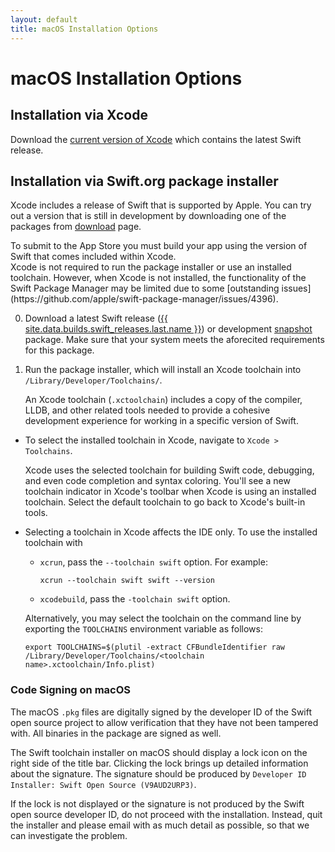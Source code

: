 ```yaml
---
layout: default
title: macOS Installation Options
---
```


# macOS Installation Options

## Installation via Xcode

Download the [current version of Xcode](https://itunes.apple.com/app/xcode/id497799835) which contains the latest Swift release. 

## Installation via Swift.org package installer

Xcode includes a release of Swift that is supported by Apple.
You can try out a version that is still in development
by downloading one of the packages from [download](/download) page.

<div class="warning" markdown="1">
To submit to the App Store you must build your app using the version of Swift that comes included within Xcode.
</div>

<div class="warning" markdown="1">
Xcode is not required to run the package installer or use an installed
toolchain. However, when Xcode is not installed, the functionality of the Swift
Package Manager may be limited due to some [outstanding issues](https://github.com/apple/swift-package-manager/issues/4396).
</div>

0. Download a latest Swift release 
   ([{{ site.data.builds.swift_releases.last.name }}](/download/#releases))
   or development [snapshot](/download/#snapshots) package. 
   Make sure that your system meets the aforecited requirements for
   this package.

0. Run the package installer,
   which will install an Xcode toolchain into
   `/Library/Developer/Toolchains/`.

   An Xcode toolchain (`.xctoolchain`) includes a copy of the compiler, LLDB, 
   and other related tools needed to provide a cohesive development experience
   for working in a specific version of Swift.

* To select the installed toolchain in Xcode, navigate to `Xcode > Toolchains`.

  Xcode uses the selected toolchain for building Swift code, debugging, and
  even code completion and syntax coloring. You'll see a new toolchain
  indicator in Xcode's toolbar when Xcode is using an installed toolchain.
  Select the default toolchain to go back to Xcode's built-in tools.

* Selecting a toolchain in Xcode affects the IDE only. To use the installed
  toolchain with
  * `xcrun`, pass the `--toolchain swift` option. For example:

    ~~~ shell
    xcrun --toolchain swift swift --version
    ~~~

  * `xcodebuild`, pass the `-toolchain swift` option.

  Alternatively, you may select the toolchain on the command line by exporting
  the `TOOLCHAINS` environment variable as follows:

  ~~~ shell
  export TOOLCHAINS=$(plutil -extract CFBundleIdentifier raw /Library/Developer/Toolchains/<toolchain name>.xctoolchain/Info.plist)
  ~~~


### Code Signing on macOS

The macOS `.pkg` files are digitally signed
by the developer ID of the Swift open source project
to allow verification that they have not been tampered with.
All binaries in the package are signed as well.

The Swift toolchain installer on macOS
should display a lock icon on the right side of the title bar.
Clicking the lock brings up detailed information about the signature.
The signature should be produced by
`Developer ID Installer: Swift Open Source (V9AUD2URP3)`.

<div class="warning" markdown="1">
If the lock is not displayed
or the signature is not produced by the Swift open source developer ID,
do not proceed with the installation.
Instead, quit the installer
and please email <swift-infrastructure@forums.swift.org>
with as much detail as possible,
so that we can investigate the problem.
</div>